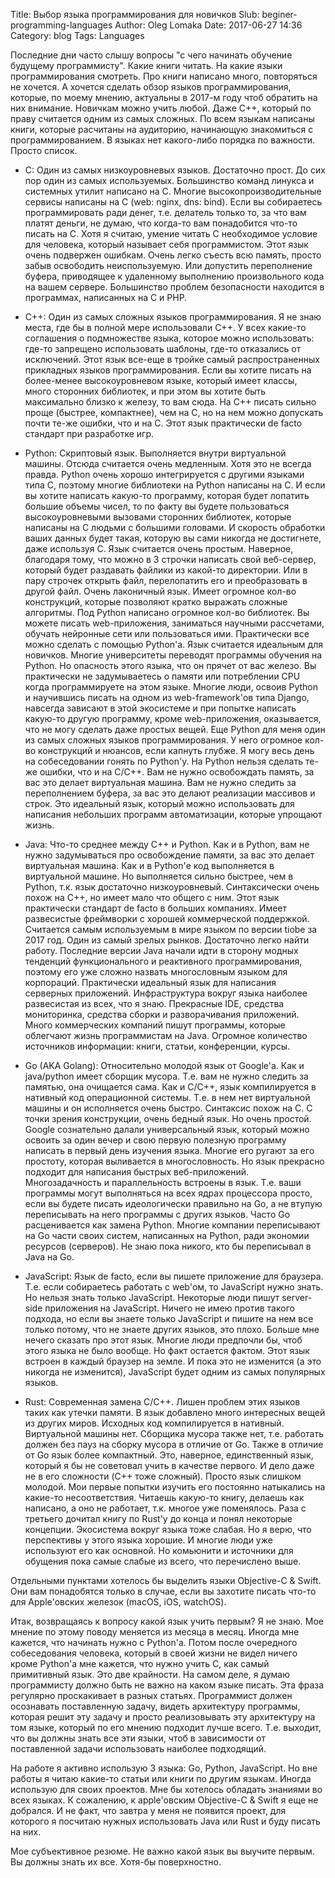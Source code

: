 Title: Выбор языка программирования для новичков
Slub: beginer-programming-languages
Author: Oleg Lomaka
Date: 2017-06-27 14:36
Category: blog
Tags: Languages

Последние дни часто слышу вопросы "с чего начинать обучение будущему программисту". Какие книги читать. На какие языки программирования смотреть. Про книги написано много, повторяться не хочется. А хочется сделать обзор языков программирования, которые, по моему мнению, актуальны в 2017-м году чтоб обратить на них внимание. Новичкам можно учить любой. Даже C++, который по праву считается одним из самых сложных. По всем языкам написаны книги, которые расчитаны на аудиторию, начинающую знакомиться с программированием. В языках нет какого-либо порядка по важности. Просто список.

* C: Один из самых низкоуровневых языков. Достаточно прост. До сих пор один из самых используемых. Большинство команд линукса и системных утилит написано на C. Многие высокопроизводительные сервисы написаны на C (web: nginx, dns: bind). Если вы собираетесь программировать ради денег, т.е. делатель только то, за что вам платят деньги, не думаю, что когда-то вам понадобится что-то писать на C. Хотя я считаю, умение читать C необходимое условие для человека, который называет себя программистом. Этот язык очень подвержен ошибкам. Очень легко съесть всю память, просто забыв освободить неиспользуемую. Или допустить переполнение буфера, приводящее к удаленному выполнению произвольного кода на вашем сервере. Большинство проблем безопасности находится в программах, написанных на C и PHP. 

* C++: Один из самых сложных языков программирования. Я не знаю места, где бы в полной мере использовали C++. У всех какие-то соглашения о подмножестве языка, которое можно использовать: где-то запрещено использовать шаблоны, где-то отказались от исключений. Этот язык все-еще в тройке самый распространенных прикладных языков программирования. Если вы хотите писать на более-менее высокоуровневом языке, который имеет классы, много сторонних библиотек, и при этом вы хотите быть максимально близко к железу, то вам сюда. На C++ писать сильно проще (быстрее, компактнее), чем на C, но на нем можно допускать почти те-же ошибки, что и на C. Этот язык практически de facto стандарт при разработке игр.

* Python: Скриптовый язык. Выполняется внутри виртуальной машины. Отсюда считается очень медленным. Хотя это не всегда правда. Python очень хорошо интегрируется с другими языками типа C, поэтому многие библиотеки на Python написаны на C. И если вы хотите написать какую-то программу, которая будет лопатить большие объемы чисел, то по факту вы будете пользоваться высокоуровневыми вызовами сторонних библиотек, которые написаны на C людьми с большими головами. И скорость обработки ваших данных будет такая, которую вы сами никогда не достигнете, даже используя C. Язык считается очень простым. Наверное, благодаря тому, что можно в 3 строчки написать свой веб-сервер, который будет раздавать файлики из какой-то директории. Или в пару строчек открыть файл, перелопатить его и преобразовать в другой файл. Очень лаконичный язык. Имеет огромное кол-во конструкций, которые позволяют кратко выражать сложные алгоритмы. Под Python написано огромное кол-во библиотек. Вы можете писать web-приложения, заниматься научными рассчетами, обучать нейронные сети или пользоваться ими. Практически все можно сделать с помощью Python'а. Язык считается идеальным для новичков. Многие университеты переводят программы обучения на Python. Но опасность этого языка, что он прячет от вас железо. Вы практически не задумываетесь о памяти или потреблении CPU когда программируете на этом языке. Многие люди, освоив Python и научившись писать на одном из web-framework'ов типа Django, навсегда зависают в этой экосистеме и при попытке написать какую-то другую программу, кроме web-приложения, оказывается, что не могу сделать даже простых вещей. Еще Python для меня один из самых сложных языков программирования. У него огромное кол-во конструкций и нюансов, если капнуть глубже. Я могу весь день на собеседовании гонять по Python'у. На Python нельзя сделать те-же ошибки, что и на C/C++. Вам не нужно освобождать память, за вас это делает виртуальная машина. Вам не нужно следить за переполнением буфера, за вас это делают реализации массивов и строк. Это идеальный язык, который можно использовать для написания небольших программ автоматизации, которые упрощают жизнь.

* Java: Что-то среднее между C++ и Python. Как и в Python, вам не нужно задумываться про освобождение памяти, за вас это делает виртуальная машина. Как и в Python'е код выполняется в виртуальной машине. Но выполняется сильно быстрее, чем в Python, т.к. язык достаточно низкоуровневый. Синтаксически очень похож на C++, но имеет мало что общего с ним. Этот язык практически стандарт de facto в больших компаниях. Имеет развесистые фреймворки с хорошей коммерческой поддержкой. Считается самым используемым в мире языком по версии tiobe за 2017 год. Один из самый зрелых рынков. Достаточно легко найти работу. Последние версии Java начали идти в сторону модных тенденций функционального и реактивного программирования, поэтому его уже сложно назвать многословным языком для корпораций. Практически идеальный язык для написания серверных приложений. Инфраструктура вокруг языка наиболее развесистая из всех, что я знаю. Прекрасные IDE, средства мониторинка, средства сборки и разворачивания приложений. Много коммерческих компаний пишут программы, которые облегчают жизнь программистам на Java. Огромное количество источников информации: книги, статьи, конференции, курсы. 

* Go (AKA Golang): Относительно молодой язык от Google'а. Как и java/python имеет сборщик мусора. Т.е. вам не нужно следить за памятью, она очищается сама. Как и C/C++, язык компилируется в нативный код операционной системы. Т.е. в нем нет виртуальной машины и он исполняется очень быстро. Синтаксис похож на C. С точки зрения конструкции, очень бедный язык. Но очень простой. Google сознательно далали универсальный язык, который можно освоить за один вечер и свою первую полезную программу написать в первый день изучения языка. Многие его ругают за его простоту, которая выливается в многословность. Но язык прекрасно подходит для написания быстрых веб-приложений. Многозадачность и параллельность встроены в язык. Т.е. ваши программы могут выполняться на всех ядрах процессора просто, если вы будете писать идеологически правильно на Go, а не втупую переписывать на него программы с других языков. Часто Go расценивается как замена Python. Многие компании переписывают на Go части своих систем, написанных на Python, ради экономии ресурсов (серверов). Не знаю пока никого, кто бы переписывал в Java на Go.

* JavaScript: Язык de facto, если вы пишете приложение для браузера. Т.е. если собираетесь работать с web'ом, то JavaScript нужно знать. Но нельзя знать только JavaScript. Некоторые люди пишут server-side приложения на JavaScript. Ничего не имею против такого подхода, но если вы знаете только JavaScript и пишите на нем все только потому, что не знаете других языков, это плохо. Больше мне нечего сказать про этот язык. Многие люди предпочли бы, чтоб этого языка не было вообще. Но факт остается фактом. Этот язык встроен в каждый браузер на земле. И пока это не изменится (а это никогда не изменится), JavaScript будет одним из самых популярных языков. 

* Rust: Современная замена C/C++. Лишен проблем этих языков таких как утечки памяти. В язык добавлено много интересных вещей из других миров. Исходных код компилируется в нативный. Виртуальной машины нет. Сборщика мусора также нет, т.е. работать должен без пауз на сборку мусора в отличие от Go. Также в отличие от Go язык более компактный. Это, наверное, единственный язык, который я бы не советовал учить в качестве первого. И дело даже не в его сложности (C++ тоже сложный). Просто язык слишком молодой. Мои первые попытки изучить его постоянно натыкались на какие-то несоответствия. Читаешь какую-то книгу, делаешь как написано, а оно не работает, т.к. многое уже поменялось. Раза с третьего дочитал книгу по Rust'у до конца и понял некоторые концепции. Экосистема вокруг языка тоже слабая. Но я верю, что перспективы у этого языка хорошие. И многие люди уже используют его как основной. Но комьюнити и источники для обущения пока самые слабые из всего, что перечислено выше. 

Отдельными пунктами хотелось бы выделить языки Objective-C & Swift. Они вам понадобятся только в случае, если вы захотите писать что-то для Apple'овских железок (macOS, iOS, watchOS).

Итак, возвращаясь к вопросу какой язык учить первым? Я не знаю. Мое мнение по этому поводу меняется из месяца в месяц. Иногда мне кажется, что начинать нужно с Python'а. Потом после очередного собеседования человека, который в своей жизни не видел ничего кроме Python'а мне кажется, что нужно учить C, как самый примитивный язык. Это две крайности. На самом деле, я думаю программисту должно быть не важно на каком языке писать. Эта фраза регулярно проскакивает в разных статьях. Программист должен осознавать поставленную задачу, видеть архитектуру программы, которая решит эту задачу и просто реализовывать эту архитектуру на том языке, который по его мнению подходит лучше всего. Т.е. выходит, что вы должны знать все эти языки, чтоб в зависимости от поставленной задачи использовать наиболее подходящий. 

На работе я активно использую 3 языка: Go, Python, JavaScript. Но вне работы я читаю какие-то статьи или книги по другим языкам. Иногда использую для своих проектов. Мне бы хотелось обладать знаниями во всех языках. К сожалению, к apple'овским Objective-C & Swift я еще не добрался. И не факт, что завтра у меня не появится проект, для которого я посчитаю нужных использовать Java или Rust и буду писать на них.

Мое субъективное резюме. Не важно какой язык вы выучите первым. Вы должны знать их все. Хотя-бы поверхностно. 
